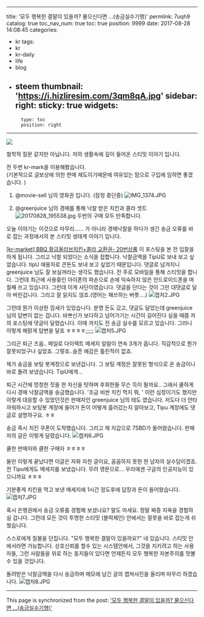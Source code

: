 
---
title: '모두 행복한 결말이 있을까? 물으신다면 ...(송금실수기행)'
permlink: 7uqh9
catalog: true
toc_nav_num: true
toc: true
position: 9999
date: 2017-08-28 14:08:45
categories:
- kr
tags:
- kr
- kr-daily
- life
- blog
- steem
thumbnail: 'https://i.hizliresim.com/3qm8qA.jpg'
sidebar:
    right:
        sticky: true
widgets:
    -
        type: toc
        position: right
---


![](https://i.hizliresim.com/3qm8qA.jpg)

철학적 질문 같지만 아닙니다.  저의 생활속에 깊이 들어온 스티밋 이야기 입니다. 

전 두번 kr-mark을 이용해봤습니다.  
(기본적으로 글보상에 의한 판매 제도이기때문에 여유있는 맘으로 구입에 임하면 좋겠습니다. )
1) @movie-sell 님의 영화권 입니다. (잠정 중단중)
![IMG_1374.JPG](https://steemitimages.com/DQmTvE3WxjJhuJLogQs8kX93CbvocmMJktpNpLbFpj8YHqv/IMG_1374.JPG)

2) @greenjuice 님의 경매를 통해 낙찰 받은 치킨과 콜라 셋트
![20170828_195538.jpg](https://steemitimages.com/DQmY75qAcWNrkh785DQntsLCpfAvyMPpSzb1U2YPYrxkrci/20170828_195538.jpg)
두번의 구매 모두 만족합니다. 

오늘 이야기는 이것으로 마무리...... 가 아니라 경매낙찰을 하다가 생긴 송금 오류를 바로 잡는 과정에서의 본 스티밋 생태계 이야기 입니다. 


[[kr-market] BBQ 황금올리브치킨+콜라 교환권- 20번상품](https://steemit.com/kr-market/@greenjuice/kr-market-bbq-20)
이 포스팅을 본 전 입찰을 하게 됩니다. 그리고 낙찰 되었다는 소식을 접합니다.  낙찰금액을 TipU로 보내 보고 싶었습니다. tipU 애용자로 큰돈도 보내 보고 싶었기 때문입니다. 댓글로 남겨지니 greenjuice 님도 잘 보실꺼라는 생각도 했습니다.  전 주로 모바일을 통해 스티밋을 합니다. 그런데 최근에 사용중인 아이폰의 파손으로 손에 익숙하지 않은 안드로이드폰을 며칠째 쓰고 있습니다.  그런데 이게 사단이였습니다.  댓글을 단다는 것이 그만 대댓글로 달아 버린겁니다. 그리고 잘 읽지도 않죠.(영어는 패쓰하는 버릇....) 
![캡처2.JPG](https://steemitimages.com/DQmVZ1Pz6Tupwg4Qt9TWDx4jyPuRMzhjJiv93L56u4yks78/%EC%BA%A1%EC%B2%982.JPG)

그런데 뭔가 이상한 낌새가 있었습니다. 분명 돈도 갔고, 댓글도 달았는데 greenjuice 님의 답변이 없는 겁니다.  바쁘신가 보다하고 넘어가기는 시간이 길어진다 싶을 때쯤 저의 포스팅에 댓글이 달렸습니다. 이때 까지도 전 송금 실수를 모르고 있습니다.  그러니 이렇게 해맑게 답변을 달죠 ㅎㅎㅎㅎ;;;;;
![캡처5.JPG](https://steemitimages.com/DQmfL9F4T8LuyGuhYFiQbESpjVx9fpXWUwT5PqyNLnR5gAf/%EC%BA%A1%EC%B2%985.JPG)

그리곤 퇴근 즈음.. 메일로 다이렉트 메세지 알람이 연속 3개가 옵니다. 직감적으로 뭔가 잘못되었구나 싶었죠. 그렇죠..슬픈 예감은 틀린적이 없죠.

제가 송금을 보팅 봇계정으로 보낸겁니다. 그 보팅 계정은 잘못된 형식으로 온 송금이니 바로 돌려 보냈습니다. TipU에게...

퇴근 시간에 멍청한 짓을 한 자신을 탓하며 후회한들 무슨 득이 될까요.. 그래서 쿨하게 다시 경매 낙찰금액을 송금했습니다.  '조금 비싼 치킨 먹지 뭐, ' 이런 심정이기도 했지만 이렇게 대응할 수 있었던것은 판매자인 greenjuice 님의 태도 였습니다. 저도다 더 안타까워하시고 보팅봇 계정에 들어가 돈이 어떻게 흘러갔는지 알아보고, Tipu 계정에도 댓글로 설명하구요. ㅎㅎ 

송금 즉시 치킨 쿠폰이 도착했습니다. 그리고 제 지갑으로 7SBD가 들어왔습니다.  판매자의 글은 이렇게 달렸습니다. 
![캡처6.JPG](https://steemitimages.com/DQmX8N9NTag7sJjJWbtP4oi7QmXrpcx5GqAG5oASehEKADs/%EC%BA%A1%EC%B2%986.JPG)

쿨한 판매자와 클한 구매자 ㅎㅎㅎㅎ 

둘만 이렇게 끝났다면 이글은 자화 자찬 글이요, 꼼꼼하지 못한 한 남자의 실수담이겠죠. 
전 Tipu에게도 메세지를 보냈습니다. 무려 영문으로... 우리에겐 구글의 인공지능이 있으니까요 ㅎㅎㅎ

기분좋게 치킨을 먹고 보낸 메세지에 1시간 정도후에 답장과 돈이 들어왔습니다. 
![캡처7.JPG](https://steemitimages.com/DQmUtfKLoGRzNppsuWfLKmhTV3uxdUeYSNr1PBL2Db24BRT/%EC%BA%A1%EC%B2%987.JPG)


혹시 은행권에서 송금 오류를 경험해 보셨나요? 말도 마세요. 정말 짜증 지옥을 경험하실 겁니다. 그런데 모든 것이 투명한 스티밋 (블럭체인) 안에서는 잘못을 바로 잡는게 쉬웠습니다. 

스스로에게 질물을 던집니다.  "모두 행복한 결말이 있을까요?"  네 있습니다. 스티밋 안에서라면 가능합니다. 
상호신뢰를 할수 있는 시스템안에서,  그것을 지키려고 하는 사용자들, 그런 사람들을 위로 하는 동지들이 있다면 언제든지 모두 행복한 자본주의를 맛볼수 있을 것입니다. 

돌려받은 낙찰금액을 다시 송금하며 메모에 남긴 글의 캡쳐사진을 올리며 마무리 하겠습니다. 
![캡처8.JPG](https://steemitimages.com/DQmWCaaVFZ97iBFmSqTBV75dYRRMBQJdG4KsYNhyGJh7rD1/%EC%BA%A1%EC%B2%988.JPG)

- - -

This page is synchronized from the post: ['모두 행복한 결말이 있을까? 물으신다면 ...(송금실수기행)'](https://steemit.com/@kingbit/7uqh9)
